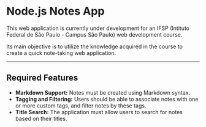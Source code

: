 # Node.js Notes App

This web application is currently under development for an IFSP (Intituto Federal de São Paulo - Campus São Paulo) web development course.

Its main objective is to utilize the knowledge acquired in the course to create a quick note-taking web application.

---

## Required Features

* **Markdown Support:** Notes must be created using Markdown syntax.
* **Tagging and Filtering:** Users should be able to associate notes with one or more custom tags, and filter notes by these tags.
* **Title Search:** The application must allow users to search for notes based on their titles.